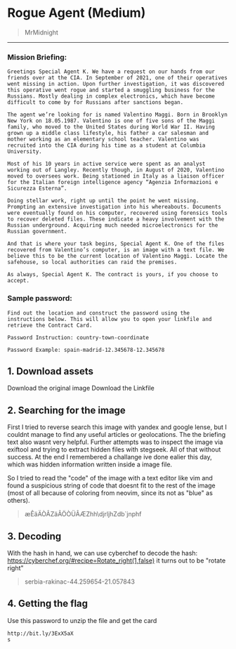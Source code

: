 # Rogue Agent (Medium)
> MrMidnight

-----------------------------------------

### Mission Briefing:

```
Greetings Special Agent K. We have a request on our hands from our friends over at the CIA. In September of 2021, one of their operatives went missing in action. Upon further investigation, it was discovered this operative went rogue and started a smuggling business for the Russians. Mostly dealing in complex electronics, which have become difficult to come by for Russians after sanctions began.

The agent we’re looking for is named Valentino Maggi. Born in Brooklyn New York on 18.05.1987. Valentino is one of five sons of the Maggi family, who moved to the United States during World War II. Having grown up a middle class lifestyle, his father a car salesman and mother working as an elementary school teacher. Valentino was recruited into the CIA during his time as a student at Columbia University.

Most of his 10 years in active service were spent as an analyst working out of Langley. Recently though, in August of 2020, Valentino moved to oversees work. Being stationed in Italy as a liaison officer for the Italian foreign intelligence agency “Agenzia Informazioni e Sicurezza Esterna”.

Doing stellar work, right up until the point he went missing. Prompting an extensive investigation into his whereabouts. Documents were eventually found on his computer, recovered using forensics tools to recover deleted files. These indicate a heavy involvement with the Russian underground. Acquiring much needed microelectronics for the Russian government.

And that is where your task begins, Special Agent K. One of the files recovered from Valentino’s computer, is an image with a text file. We believe this to be the current location of Valentino Maggi. Locate the safehouse, so local authorities can raid the premises.

As always, Special Agent K. The contract is yours, if you choose to accept.
```
### Sample password:
```
Find out the location and construct the password using the instructions below. This will allow you to open your linkfile and retrieve the Contract Card.

Password Instruction: country-town-coordinate

Password Example: spain-madrid-12.345678-12.345678
```

## 1. Download assets

Download the original image
Download the Linkfile


## 2. Searching for the image

First I tried to reverse search this image with yandex and google lense, but I couldnt manage to find any useful articles or geolocations. The the briefing text also wasnt very helpful. Further attempts was to inspect the image via exiftool and trying to extract hidden files with stegseek. All of that without success. At the end I remembered a challange ive done ealier this day, which was hidden information written inside a image file.

So I tried to read the "code" of the image with a text editor like vim and found a suspicious string of code that doesnt fit to the rest of the image (most of all because of coloring from neovim, since its not as "blue" as others).

>æÊäÄÒÂZäÂÖÒÜÂÆZhh\djrljhZdb\`jnphf


## 3. Decoding

With the hash in hand, we can use cyberchef to decode the hash: https://cyberchef.org/#recipe=Rotate_right(1,false) it turns out to be "rotate right"

>serbia-rakinac-44.259654-21.057843
## 4. Getting the flag

Use this password to unzip the file and get the card
```
http://bit.ly/3ExX5aX
s
```
